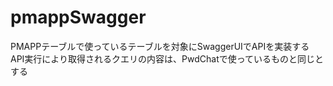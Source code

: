 # pmappSwagger
PMAPPテーブルで使っているテーブルを対象にSwaggerUIでAPIを実装する
API実行により取得されるクエリの内容は、PwdChatで使っているものと同じとする
